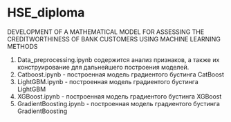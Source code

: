 # HSE_diploma
DEVELOPMENT OF A MATHEMATICAL MODEL FOR ASSESSING THE CREDITWORTHINESS OF BANK CUSTOMERS USING MACHINE LEARNING METHODS

1. Data_preprocessing.ipynb содержится анализ признаков, а также их конструирование для дальнейшего построения моделей.
2. Catboost.ipynb - построенная модель градиентого бустинга CatBoost
3. LightGBM.ipynb - построенная модель градиентого бустинга LightGBM
4. XGBoost.ipynb - построенная модель градиентого бустинга XGBoost
5. GradientBoosting.ipynb - построенная модель градиентого бустинга GradientBoosting


